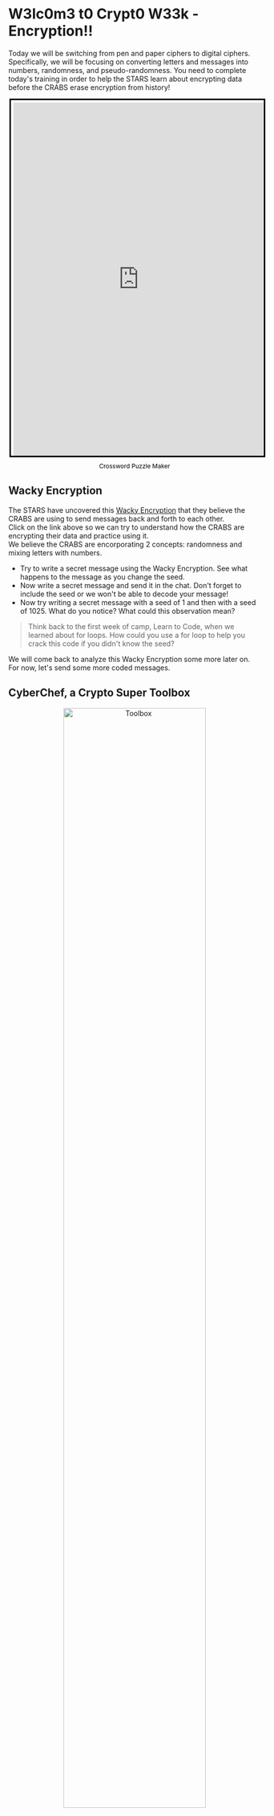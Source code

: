 # W3lc0m3 t0 Crypt0 W33k - Encryption!!

Today we will be switching from pen and paper ciphers to digital ciphers.  
Specifically, we will be focusing on converting letters and messages into numbers, randomness, and pseudo-randomness.  You need to complete today's training in order to help the STARS learn about encrypting data before the CRABS erase encryption from history!

<div style="margin:auto; display:flex; flex-direction:column; height:740px; max-width:500px">
    <iframe border="0" src="https://crosswordlabs.com/embed/encryption-crossword-3?clue_height=40" style="flex:1; width:100%; padding:5px 0px 0 5px; border:3px solid black; "></iframe>
    <a target="_blank" style="align-self:center; font-size:12px; color:black; padding-top:10px; text-decoration:none;text-align:center" href="https://crosswordlabs.com">Crossword Puzzle Maker</a>
</div>

## Wacky Encryption

The STARS have uncovered this [Wacky Encryption](https://codepen.io/AndyNovo/full/jOWqrYQ) that they believe the CRABS are using to send messages back and forth to each other.  
Click on the link above so we can try to understand how the CRABS are encrypting their data and practice using it.  
We believe the CRABS are encorporating 2 concepts: randomness and mixing letters with numbers.

 - Try to write a secret message using the Wacky Encryption. See what happens to the message as you change the seed.
 - Now write a secret message and send it in the chat. Don't forget to include the seed or we won't be able to decode your message!
 - Now try writing a secret message with a seed of 1 and then with a seed of 1025.
  What do you notice? What could this observation mean?

 > Think back to the first week of camp, Learn to Code, when we learned about for loops. 
 > How could you use a for loop to help you crack this code if you didn't know the seed?

We will come back to analyze this Wacky Encryption some more later on. For now, let's send some more coded messages.

## CyberChef, a Crypto Super Toolbox

<center><img src="https://images.unsplash.com/photo-1585569695919-db237e7cc455?ixlib=rb-1.2.1&ixid=eyJhcHBfaWQiOjEyMDd9&auto=format&fit=crop&w=1400&q=60" alt="Toolbox" width="75%"/></center>

The STARS are very serious about keeping information safe, 
so they want you to practicing sending coded messages.  
Let's visit the [CyberChef](https://gchq.github.io/CyberChef/) website, which the STARS use all the time.  
If you are following along with this lesson on your own, it may be helpful to check out [this reference](https://udel.codes/cyberchef) for how to use Cyberchef.  
CyberChef is so useful in cryptography! If we're spies, then CyberChef is our spy kit.  
It can encode and decode messages crazy fast, and all we have to do is tell it 
which kind of cipher to use.  
CyberChef is so smart, sometimes it can even guess the cipher being used without you telling it!

## Converting Letters to Numbers

Yesterday, we looked at ways to code messages by converting the plaintext alphabet 
to a different alphabet that still used letters.  
Today, we are going to look at ways to represent the plaintext alphabet using numbers.  
Let's start by looking up the **A1Z26 Cipher Encode** in CyberChef.  
Type in some messages in the Input Section and see if you can figure out how this cipher works.  
This is the driving cipher behind the Wacky Encryption web app from earlier!

## More Examples and Practice

Here are several messages, copy and paste them into CyberChef to try and decode them.

**A1Z26 Cipher Encoding**  
23 5 12 3 15 13 5 20 15 3 18 25 16 20 15 23 5 5 11 4 1 25 20 23 15

**Binary Encoding**  
01000011 01101111 01101101 01110000 01110101 01110100 01100101 01110010 01110011 00100000 
01100001 01110010 01100101 00100000 01101010 01110101 01110011 01110100 00100000 01100001 
00100000 01100011 01101111 01101100 01101100 01100101 01100011 01110100 01101001 01101111 
01101110 00100000 01101111 01100110 00100000 00110000 01110011 00100000 01100001 01101110 
01100100 00100000 00110001 01110011 00001010

 > *Side Note about Binary*  
 > Binary is the language of computers. Every character you’ve ever typed into a keyboard was 
 > saved as 0s and 1s. The physical representation of this is a light switching on and off in 
 > the CPU to represent 0s and 1s.

**Base64 Encoding**  
Q3liZXJzZWN1cml0eSBpcyBhbGwgYXJvdW5kIHVz

**ASCII Decimal / To Decimal**  
10 84 104 101 32 65 83 67 73 73 32 100 101 99 105 109 97 108 32 115 121 115 116 101 109 32 105 
115 32 115 111 109 101 116 105 109 101 115 32 106 117 115 116 32 99 97 108 108 101 100 32 100 
101 99 105 109 97 108 32 115 121 115 116 101 109

**Hex Encoding**  
72 61 6e 64 6f 6d 6e 65 73 73 20 69 73 20 74 68 65 20 68 65 61 72 74 20 6f 66 20 63 72 79 
70 74 6f 67 72 61 70 68 79

#### Head to [this learnification module](https://learnification.fun/module/cyberchef) to get some more practice in CyberChef.

Now, as part of your STARS training, you can encode your own secret message in CyberChef using any method that we just learned. 
Try changing a few characters here and there and use different methods.  
Once you’ve encoded your message, send it in the chat so we can all try to decode it.  
Try to recognize which ciphers other people are using by comparing them to the examples 
we did together and then try to decode the other messages.

Now, you can write another secret message in CyberChef. 
This time, you can use any method of encoding under the “Data Format” tab as long as it 
has a “To” and a “From” tool. 
Try changing a few characters here and there and use different methods.  
Once again, send your encoded message in the chat so we can all try to decode it. 
We may have to use more trial and error this time since you could have used a 
cipher we haven't seen before.

 > Note that everyone can read every message in this stage.  
 > No encryption has happened, only coding, because everyone knows how to decode your messages.  
 > This is good, but the STARS want more secrecy when sending messages so that the CRABS can't decode them.  
 > The STARS really want to *encrypt* their messages, which happens when the way to decode your message is a secret.

## Intro to Encryption

Now that we’ve seen a bunch of ways to convert letters and messages into numbers, 
let’s take it a step further and look at how we can *encrypt* those numbers.  
In order to do that, we would need some way to "mix" secret stuff and plaintext.  

## Intro to Steganography: Hiding In Plain Sight

The STARS have been learning about steganography: the practice of concealing messages within other nonsecret data.  
For your STARS training, you will need to learn about steganography.  
A STARS agent sent you the image below, but there is hidden information in the image that can tell us what time period the CRABS are currently travelling to.  
The agent is "mixing" secret stuff within nonsecret stuff, aka they are using staganography.

<center><img src="https://raw.githubusercontent.com/zelinsky/CTF-Course/master/Forensics/Steganography/stego.png" alt="Leonardo Da Vinci... or is it?"/></center>

Click on [this link](https://raw.githubusercontent.com/zelinsky/CTF-Course/master/Forensics/Steganography/stego.png) to download this seemingly normal image (right click the image and press “Save Image As…”, then save to your computer.)

Then upload the image to [this website](https://georgeom.net/StegOnline/image) and play around until you find the hidden image inside this image!

## Least Significant Bit Method

The secret image was hidden using the ***Least-Significant Bit*** method.

<center><img src="https://i0.wp.com/codeexercise.com/wp-content/uploads/2017/12/HTMLcolors.png?fit=857%2C396&ssl=1" alt="html color chart"/></center>

You may remember from the Learn to Code week of summer camp how 
colors are defined on computers.  
Each color has a set of 3 numbers (that’s numbers, not digits! 
Could be more than 1 digit per number) that make up the color.  
The first number corresponds to the red value, the second number corresponds to the 
green value, and the third number corresponds to the blue value.  
These numbers are called RGB values, (red, green, blue).

The ***Least-Significant Bit*** method works by converting the RGB values into binary (*remember binary was the one with 0s and 1s*) and then changing the last digit of each value (either changing a 1 to a 0 or changing a 0 to a 1).  
This difference is imperceptible to the human eye, and is perfect for hiding an image in another image.

This method of hiding an image within an image is called *Steganography*.

If you’re interested in learning more about Steganography, check out 
[this lesson](https://zelinsky.github.io/CTF-Course/Classes/13.html) which was 
written by other UD Cybersecurity Scholars!
